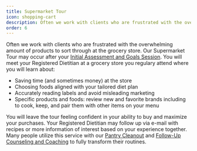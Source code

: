 ```yaml
---
title: Supermarket Tour
icon: shopping-cart
description: Often we work with clients who are frustrated with the overwhelming amount of products to sort through at the grocery store. Our Supermarket Tour may occur after your Initial Assessment and Goals Session.
order: 6
---
```


Often we work with clients who are frustrated with the overwhelming amount of products to sort through at the grocery store. Our Supermarket Tour may occur after your [Initial Assessment and Goals Session](/services/initial/). You will meet your Registered Dietitian at a grocery store you regulary attend where you will learn about:

* Saving time (and sometimes money) at the store
* Choosing foods aligned with your tailored diet plan
* Accurately reading labels and avoid misleading marketing
* Specific products and foods: review new and favorite brands including to cook, keep, and pair them with other items on your menu

You will leave the tour feeling confident in your ability to buy and maximize your purchases. Your Registered Dietitian may follow up via e-mail with recipes or more information of interest based on your experience together. Many people utilize this service with our [Pantry Cleanout](/services/pantry/) and [Follow-Up Counseling and Coaching](/services/followup/) to fully transform their routines.
